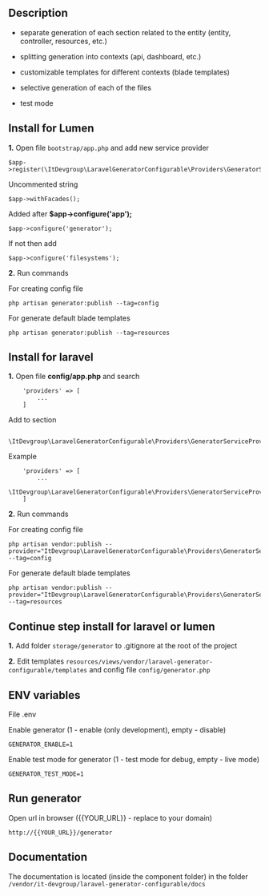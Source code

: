 ## 

## Description

- separate generation of each section related to the entity (entity, controller, resources, etc.)

- splitting generation into contexts (api, dashboard, etc.)
  
- customizable templates for different contexts (blade templates)
  
- selective generation of each of the files
  
- test mode

## Install for Lumen

**1.** Open file `bootstrap/app.php` and add new service provider
```
$app->register(\ItDevgroup\LaravelGeneratorConfigurable\Providers\GeneratorServiceProvider::class);
```
Uncommented string
```
$app->withFacades();
```
Added after **$app->configure('app');**
```
$app->configure('generator');
```
If not then add
```
$app->configure('filesystems');
```

**2.** Run commands

For creating config file
```
php artisan generator:publish --tag=config
```
For generate default blade templates
```
php artisan generator:publish --tag=resources
```

## Install for laravel

**1.** Open file **config/app.php** and search
```
    'providers' => [
        ...
    ]
```
Add to section
```
        \ItDevgroup\LaravelGeneratorConfigurable\Providers\GeneratorServiceProvider::class,
```
Example
```
    'providers' => [
        ...
        \ItDevgroup\LaravelGeneratorConfigurable\Providers\GeneratorServiceProvider::class,
    ]
```

**2.** Run commands

For creating config file
```
php artisan vendor:publish --provider="ItDevgroup\LaravelGeneratorConfigurable\Providers\GeneratorServiceProvider" --tag=config
```
For generate default blade templates
```
php artisan vendor:publish --provider="ItDevgroup\LaravelGeneratorConfigurable\Providers\GeneratorServiceProvider" --tag=resources
```

## Continue step install for laravel or lumen

**1.** Add folder `storage/generator` to .gitignore at the root of the project

**2.** Edit templates `resources/views/vendor/laravel-generator-configurable/templates`
and config file `config/generator.php`

## ENV variables

File .env

Enable generator (1 - enable (only development), empty - disable)
```
GENERATOR_ENABLE=1
```
Enable test mode for generator (1 - test mode for debug, empty - live mode)
```
GENERATOR_TEST_MODE=1
```
## Run generator
Open url in browser ({{YOUR_URL}} - replace to your domain)
```
http://{{YOUR_URL}}/generator
```
## Documentation
The documentation is located (inside the component folder) in the folder `/vendor/it-devgroup/laravel-generator-configurable/docs`
